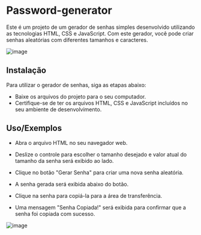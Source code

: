 
# Password-generator

Este é um projeto de um gerador de senhas simples desenvolvido utilizando as tecnologias HTML, CSS e JavaScript. Com este gerador, você pode criar senhas aleatórias com diferentes tamanhos e caracteres.

![image](https://github.com/marianna-regio/password-generator/assets/126937060/e444349b-2648-4eb9-a400-ecb9e0bbd415)


## Instalação

Para utilizar o gerador de senhas, siga as etapas abaixo:

*  Baixe os arquivos do projeto para o seu computador.
* Certifique-se de ter os arquivos HTML, CSS e JavaScript incluídos no seu ambiente de desenvolvimento.
    
## Uso/Exemplos

* Abra o arquivo HTML no seu navegador web.

*  Deslize o controle para escolher o tamanho desejado e valor atual do tamanho da senha será exibido ao lado.

* Clique no botão "Gerar Senha" para criar uma nova senha aleatória.

* A senha gerada será exibida abaixo do botão.
* Clique na senha para copiá-la para a área de transferência.

* Uma mensagem "Senha Copiada!" será exibida para confirmar que a senha foi copiada com sucesso.

![image](https://github.com/marianna-regio/password-generator/assets/126937060/a65c7ace-810c-4444-9a5a-735468e7a6c8)




